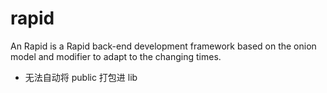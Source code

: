 # rapid

An Rapid is a Rapid back-end development framework based on the onion model and modifier to adapt to the changing times.

- 无法自动将 public 打包进 lib
